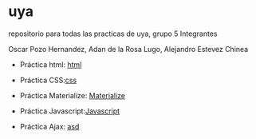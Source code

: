 # uya
repositorio para todas las practicas de uya, grupo 5
Integrantes

Oscar Pozo Hernandez,
Adan de la Rosa Lugo,
Alejandro Estevez Chinea

- Práctica html: [html](https://github.com/alu0100909012/uya/blob/master/html/index.html)

- Práctica CSS:[css](https://github.com/alu0100909012/uya/tree/master/p2)

- Práctica Materialize: [Materialize](https://github.com/alu0100909012/uya/tree/master/materialize)
- Práctica Javascript:[Javascript](https://github.com/alu0100909012/uya/tree/master/javascript)
- Práctica Ajax:  [asd]()